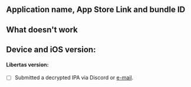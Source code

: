 <!-- This is for requesting support or reporting that Libertas does not bypass an application's jailbreak detection. If you have something else to report, feel free to ignore this template. -->

## Application name, App Store Link and bundle ID
<!-- The name, link and bundle ID of the concerned app -->

## What doesn't work
<!-- Screenshots or description of any error screens you see -->
<!-- Logs are welcome and appreciated -->

## Device and iOS version:
<!-- iPhone X, iOS 12.0 beta 9? -->

#### Libertas version: 

- [ ] Submitted a decrypted IPA via Discord or [e-mail](mailto:libertas+ipas@umangis.me).
